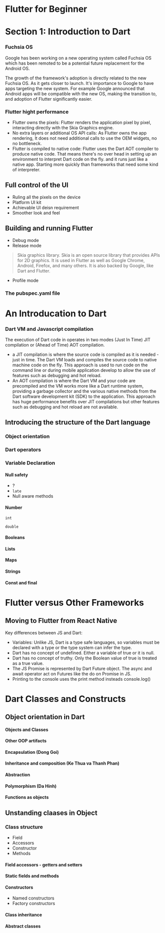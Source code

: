 # Flutter for Beginner

# Section 1: Introduction to Dart

### Fuchsia OS

Google has been working on a new operating system called Fuchsia OS which has been remoted to be a potential future replacement for the Android OS.

The growth of the framework's adoption is directly related to the new Fuchsia OS. As it gets closer to launch. It's importance to Google to have apps targeting the new system. For example Google announced that Android apps will be compatible with the new OS, making the transition to, and adoption of Flutter significantly easier.

### Flutter hight performance

- Flutter owns the pixels: Flutter renders the application pixel by pixel, interacting directly with the Skia Graphics engine.
- No extra layers or additional OS API calls: As Flutter owns the app rendering, It does not need additional calls to use the OEM widgets, no no bottleneck.
- Flutter is compiled to native code: Flutter uses the Dart AOT compiler to produce native code. That means there's no over head in setting up an environment to interpret Dart code on the fly. and it runs just like a native app. Starting more quickly than frameworks that need some kind of interpreter.

## Full control of the UI

- Ruling all the pixels on the device
- Platform UI kit
- Achievable UI deisn requirement
- Smoother look and feel

## Building and running Flutter

- Debug mode
- Release mode

> Skia graphics library. Skia is an open source library that provides APIs for 2D graphics. It is used in Flutter as well as Google Chrome, Android, Firefox, and many others. It is also backed by Google, like Dart and Flutter.

- Profile mode

### The pubspec.yaml file

# An Introducation to Dart

### Dart VM and Javascript compilation

The execution of Dart code in operates in two modes (Just In Time) JIT compilation or (Ahead of Time) AOT compilation.

- a JIT compilation is where the source code is compiled as it is needed - just in time. The Dart VM loads and compiles the source code to native machine code on the fly. This approach is used to run code on the command line or during mobile application develop to allow the use of features such as debugging and hot reload.
- An AOT compilation is where the Dart VM and your code are precompiled and the VM works more like a Dart runtime system, providing a garbage collector and the various native methods from the Dart software development kit (SDK) to the application. This approach has huge performance benefits over JIT compilations but other features such as debugging and hot reload are not available.

## Introducing the structure of the Dart language

### Object orientation

### Dart operators

### Variable Declaration

#### Null safety

- ?
- `late`
- Null aware methods

#### Number

`int`

`double`

#### Booleans

#### Lists

#### Maps

#### Strings

#### Const and final

# Flutter versus Other Frameworks

## Moving to Flutter from React Native

Key differences between JS and Dart:

- Variables: Unlike JS, Dart is a type safe languages, so variables must be declared with a type or the type system can infer the type.
- Dart has no concept of undefined. Either a variable of true or it is null.
- Dart has no concept of truthy. Only the Boolean value of true is treated as a true value.
- The JS Promise is represented by Dart Future object. The async and await operator act on Futures like the do on Promise in JS.
- Printing to the console uses the print method insteads console.log()

# Dart Classes and Constructs

## Object orientation in Dart

#### Objects and Classes

#### Other OOP artifacts

#### Encapsulation (Dong Goi)

#### Inheritance and composition (Ke Thua va Thanh Phan)

#### Abstraction

#### Polymorphism (Da Hinh)

#### Functions as objects

## Unstanding claases in Object

### Class structure

- Field
- Accessors
- Constructor
- Methods

#### Field accessors - getters and setters

#### Static fields and methods

#### Constructors

- Named constructors
- Factory constructors

#### Class inheritance

#### Abstract classes
